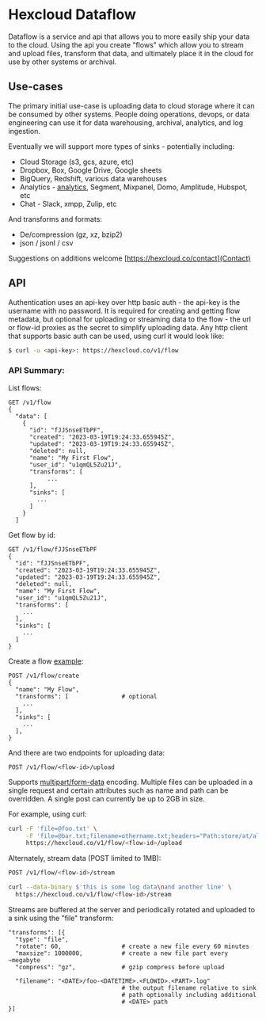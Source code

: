 # Hexcloud Dataflow

Dataflow is a service and api that allows you to more easily ship your data to
the cloud. Using the api you create "flows" which allow you to stream and
upload files, transform that data, and ultimately place it in the cloud for use
by other systems or archival.

## Use-cases

The primary initial use-case is uploading data to cloud storage where it can be
consumed by other systems. People doing operations, devops, or data engineering
can use it for data warehousing, archival, analytics, and log ingestion.

Eventually we will support more types of sinks - potentially including:

- Cloud Storage (s3, gcs, azure, etc)
- Dropbox, Box, Google Drive, Google sheets
- BigQuery, Redshift, various data warehouses
- Analytics - [analytics](https://getanalytics.io/), Segment, Mixpanel, Domo, Amplitude, Hubspot, etc
- Chat - Slack, xmpp, Zulip, etc

And transforms and formats:

- De/compression (gz, xz, bzip2)
- json / jsonl / csv

Suggestions on additions welcome [https://hexcloud.co/contact](Contact)

## API

Authentication uses an api-key over http basic auth - the api-key is the
username with no password. It is required for creating and getting flow
metadata, but optional for uploading or streaming data to the flow - the url or
flow-id proxies as the secret to simplify uploading data. Any http client that
supports basic auth can be used, using curl it would look like:

```bash
$ curl -u <api-key>: https://hexcloud.co/v1/flow
```

### API Summary:

List flows:
```
GET /v1/flow
{
  "data": [
    {
      "id": "fJJSnseETbPF",
      "created": "2023-03-19T19:24:33.655945Z",
      "updated": "2023-03-19T19:24:33.655945Z",
      "deleted": null,
      "name": "My First Flow",
      "user_id": "u1qmQL5Zu21J",
      "transforms": [
           ...
      ],
      "sinks": [
        ...
      ]
    }
  ]
```

Get flow by id:
```
GET /v1/flow/fJJSnseETbPF
{
  "id": "fJJSnseETbPF",
  "created": "2023-03-19T19:24:33.655945Z",
  "updated": "2023-03-19T19:24:33.655945Z",
  "deleted": null,
  "name": "My First Flow",
  "user_id": "u1qmQL5Zu21J",
  "transforms": [
    ...
  ],
  "sinks": [
    ...
  ]
}
```

Create a flow [example](https://github.com/HexcloudCo/dataflow/blob/main/flows/create-aws-s3-flow.sh):
```
POST /v1/flow/create
{
  "name": "My Flow",
  "transforms": [               # optional
    ...
  ],
  "sinks": [
    ...
  ],
}
```

And there are two endpoints for uploading data:
```
POST /v1/flow/<flow-id>/upload
```

Supports
[multipart/form-data](https://medium.com/@danishkhan.jamia/upload-data-using-multipart-16b54866f5bf)
encoding. Multiple files can be uploaded in a single request and certain
attributes such as name and path can be overridden. A single post can currently
be up to 2GB in size.

For example, using curl:
```bash
curl -F 'file=@foo.txt' \
     -F 'file=@bar.txt;filename=othername.txt;headers="Path:store/at/alternate/path/"' \
     https://hexcloud.co/v1/flow/<flow-id>/upload
```

Alternately, stream data (POST limited to 1MB):
```bash
POST /v1/flow/<flow-id>/stream

curl --data-binary $'this is some log data\nand another line' \
  https://hexcloud.co/v1/flow/<flow-id>/stream
```

Streams are buffered at the server and periodically rotated and uploaded to a
sink using the "file" transform:
```
"transforms": [{
  "type": "file",
  "rotate": 60,                 # create a new file every 60 minutes
  "maxsize": 1000000,           # create a new file part every ~megabyte
  "compress": "gz",             # gzip compress before upload

  "filename": "<DATE>/foo-<DATETIME>.<FLOWID>.<PART>.log"
                                # the output filename relative to sink
                                # path optionally including additional
                                # <DATE> path
}]
```

